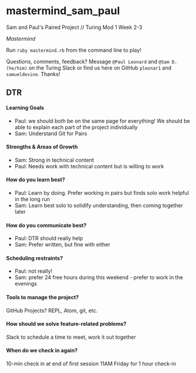 # mastermind_sam_paul
Sam and Paul's Paired Project // Turing Mod 1 Week 2-3

_Mastermind_

Run `ruby mastermind.rb` from the command line to play!

Questions, comments, feedback? Message `@Paul Leonard` and `@Sam D. (he/him)` on the Turing Slack or find us here on GitHub `pleonar1` and `samueldevine`. Thanks!




## DTR
#### Learning Goals
- Paul: we should both be on the same page for everything! We should be able to explain each part of the project individually
- Sam: Understand Git for Pairs

#### Strengths & Areas of Growth
- Sam: Strong in technical content
- Paul: Needs work with technical content but is willing to work

#### How do you learn best?
- Paul: Learn by doing. Prefer working in pairs but finds solo work helpful in the long run
- Sam: Learn best solo to solidify understanding, then coming together later

#### How do you communicate best?
- Paul: DTR should really help
- Sam: Prefer written, but fine with either

#### Scheduling restraints?
- Paul: not really!
- Sam: prefer 24 free hours during this weekend - prefer to work in the evenings

#### Tools to manage the project?
GitHub Projects? REPL, Atom, git, etc.

#### How should we solve feature-related problems?
Slack to schedule a time to meet, work it out together

#### When do we check in again?
10-min check in at end of first session
11AM Friday for 1 hour check-in
